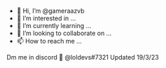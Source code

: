 - 👋 Hi, I’m @gameraazvb
- 👀 I’m interested in ...
- 🌱 I’m currently learning ...
- 💞️ I’m looking to collaborate on ...
- 📫 How to reach me ...

<!---
gameraazvb/gameraazvb is a ✨ special ✨ repository because its `README.md` (this file) appears on your GitHub profile.
You can click the Preview link to take a look at your changes.
--->
Dm me in discord 👿 @loldevs#7321
Updated 19/3/23
